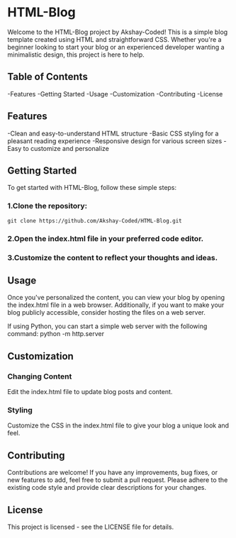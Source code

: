 # HTML-Blog
Welcome to the HTML-Blog project by Akshay-Coded! This is a simple blog template created using HTML and straightforward CSS. Whether you're a beginner looking to start your blog or an experienced developer wanting a minimalistic design, this project is here to help.

## Table of Contents
-Features
-Getting Started
-Usage
-Customization
-Contributing
-License

## Features
-Clean and easy-to-understand HTML structure
-Basic CSS styling for a pleasant reading experience
-Responsive design for various screen sizes
-Easy to customize and personalize

## Getting Started
To get started with HTML-Blog, follow these simple steps:

### 1.Clone the repository:
    git clone https://github.com/Akshay-Coded/HTML-Blog.git

### 2.Open the index.html file in your preferred code editor.

### 3.Customize the content to reflect your thoughts and ideas.

## Usage
Once you've personalized the content, you can view your blog by opening the index.html file in a web browser. 
Additionally, if you want to make your blog publicly accessible, consider hosting the files on a web server.

If using Python, you can start a simple web server with the following command:
python -m http.server

## Customization

### Changing Content
Edit the index.html file to update blog posts and content.

### Styling
Customize the CSS in the index.html file to give your blog a unique look and feel.

## Contributing
Contributions are welcome! If you have any improvements, bug fixes, or new features to add, feel free to submit a pull request. 
Please adhere to the existing code style and provide clear descriptions for your changes.

## License
This project is licensed - see the LICENSE file for details.

